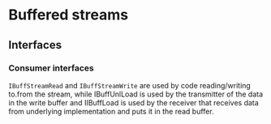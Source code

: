 # Buffered streams

## Interfaces

### Consumer interfaces

`IBuffStreamRead` and `IBuffStreamWrite` are used by code reading/writing to.from the stream, while
IBuffUnlLoad is used by the transmitter of the data in the write buffer and
IIBuffLoad is used by the receiver that receives data from underlying implementation and puts it in the read buffer.